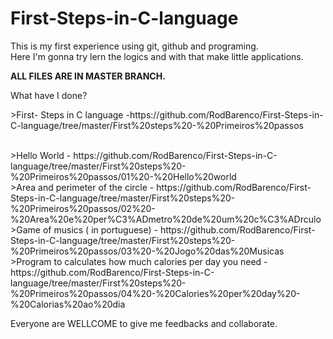# First-Steps-in-C-language
This is my first experience using git, github and programing.<br>
Here I'm gonna try lern the logics and with that make little applications.
<p><b>ALL FILES ARE IN MASTER BRANCH.</b></p>
What have I done?
<p>>First- Steps in C language -https://github.com/RodBarenco/First-Steps-in-C-language/tree/master/First%20steps%20-%20Primeiros%20passos</p><br>
>Hello World - https://github.com/RodBarenco/First-Steps-in-C-language/tree/master/First%20steps%20-%20Primeiros%20passos/01%20-%20Hello%20world<br>
>Area and perimeter of the circle - https://github.com/RodBarenco/First-Steps-in-C-language/tree/master/First%20steps%20-%20Primeiros%20passos/02%20-%20Area%20e%20per%C3%ADmetro%20de%20um%20c%C3%ADrculo<br>
>Game of musics ( in portuguese) - https://github.com/RodBarenco/First-Steps-in-C-language/tree/master/First%20steps%20-%20Primeiros%20passos/03%20-%20Jogo%20das%20Musicas<br>
>Program to calculates how much calories per day you need - https://github.com/RodBarenco/First-Steps-in-C-language/tree/master/First%20steps%20-%20Primeiros%20passos/04%20-%20Calories%20per%20day%20-%20Calorias%20ao%20dia <br>
<p>Everyone are WELLCOME to give me feedbacks and collaborate.</P>
